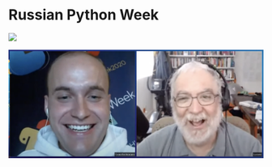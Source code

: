 # Russian Python Week

![](<../.gitbook/assets/photo\_2020-09-18 10.06.01.jpeg>)

![Luciano Ramalho](<../.gitbook/assets/Screen Shot 2021-04-19 at 10.14.07.png>)

